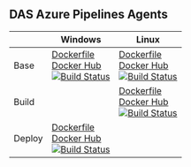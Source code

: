 ## DAS Azure Pipelines Agents


|   | Windows | Linux |
|---|---|---|
| Base | [Dockerfile](https://github.com/SkillsFundingAgency/das-azure-pipelines-agents/blob/master/Windows/Base/Dockerfile) <br> [Docker Hub](https://hub.docker.com/r/apprenticeshipsdevops/azure-pipelines-base-agent-win) <br> [![Build Status](https://dev.azure.com/sfa-gov-uk/Apprenticeships%20Service%20Cloud%20Platform/_apis/build/status/Pipeline%20Agents/das-azure-pipelines-agents%20(Windows%20Base)?branchName=master)](https://dev.azure.com/sfa-gov-uk/Apprenticeships%20Service%20Cloud%20Platform/_build/latest?definitionId=1989&branchName=master) | [Dockerfile](https://github.com/SkillsFundingAgency/das-azure-pipelines-agents/blob/master/Linux/Base/Dockerfile) <br> [Docker Hub](https://hub.docker.com/r/apprenticeshipsdevops/azure-pipelines-base-agent-win) <br> [![Build Status](https://dev.azure.com/sfa-gov-uk/Apprenticeships%20Service%20Cloud%20Platform/_apis/build/status/Pipeline%20Agents/das-azure-pipelines-agents%20(Linux%20Base)?branchName=master)](https://dev.azure.com/sfa-gov-uk/Apprenticeships%20Service%20Cloud%20Platform/_build/latest?definitionId=1987&branchName=master) |
| Build | | [Dockerfile](https://github.com/SkillsFundingAgency/das-azure-pipelines-agents/blob/master/Linux/Base/Dockerfile) <br> [Docker Hub](https://hub.docker.com/r/apprenticeshipsdevops/azure-pipelines-build-agent) <br> [![Build Status](https://dev.azure.com/sfa-gov-uk/Apprenticeships%20Service%20Cloud%20Platform/_apis/build/status/Pipeline%20Agents/das-azure-pipelines-agents%20(Linux%20CI)?branchName=master)](https://dev.azure.com/sfa-gov-uk/Apprenticeships%20Service%20Cloud%20Platform/_build/latest?definitionId=1988&branchName=master) |
| Deploy | [Dockerfile](https://github.com/SkillsFundingAgency/das-azure-pipelines-agents/blob/master/Windows/Deploy/Dockerfile) <br> [Docker Hub](https://hub.docker.com/r/apprenticeshipsdevops/azure-pipelines-deploy-agent-win) <br> [![Build Status](https://dev.azure.com/sfa-gov-uk/Apprenticeships%20Service%20Cloud%20Platform/_apis/build/status/Pipeline%20Agents/das-azure-pipelines-agents%20(Windows%20CD)?branchName=master)](https://dev.azure.com/sfa-gov-uk/Apprenticeships%20Service%20Cloud%20Platform/_build/latest?definitionId=2102&branchName=master) |   |
